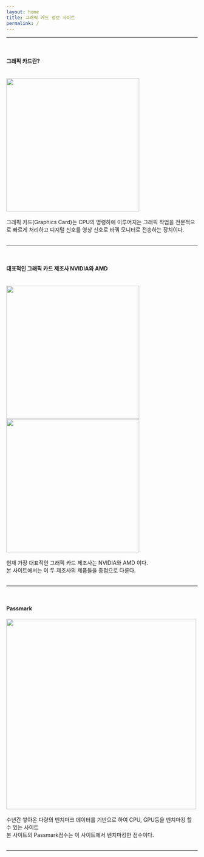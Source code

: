```yaml
---
layout: home
title: 그래픽 카드 정보 사이트
permalink: /
---
```

<hr>
<br>
<h4>그래픽 카드란?</h4>
<br>
<input type="image" src="https://static.vecteezy.com/system/resources/previews/005/335/104/non_2x/sketch-of-a-video-card-in-isometric-projection-isolated-outline-illustration-on-a-white-background-graphics-or-display-card-graphics-or-video-adapter-for-gaming-mining-rendering-vector.jpg" style="width:350px; margin:auto;" alt="">
<br>
<br>
그래픽 카드(Graphics Card)는 CPU의 명령하에 이루어지는 그래픽 작업을 전문적으로 빠르게 처리하고 디지털 신호를 영상 신호로 바꿔 모니터로 전송하는 장치이다.
<br>
<br>
<hr>
<br>
<h4>대표적인 그래픽 카드 제조사 NVIDIA와 AMD</h4>
<br>
<input type="image" src="https://i.namu.wiki/i/VWThM431cNzXa45xcrNmgqL35o5Xq8GJacpk8LoE-6Hk-nvB5cO6ngbaojRQ8mR89pNNDzsLyc-W-jbd3ZdsKQ.svg" style="width:350px; margin-right: 50px;" alt="">
<input type="image" src="https://cdn.manzlab.com/news/photo/202206/21114_46705_5518.png" style="width:350px; margin:auto;" alt="">
<br>
<br>
현재 가장 대표적인 그래픽 카드 제조사는 NVIDIA와 AMD 이다.
<br>
본 사이트에서는 이 두 제조사의 제품들을 중점으로 다룬다.
<br>
<br>
<hr>
<br>
<h4>Passmark</h4>
<a href="https://www.passmark.com/"><input type="image" src="https://evision-systems.de/wp-content/uploads/2021/06/0d351fac81364c39b506b4f49a622139.png" style="width:500px; margin:auto;" alt=""></a>
<br>
<br>
수년간 쌓아온 다량의 벤치마크 데이터를 기반으로 하여 CPU, GPU등을 벤치마킹 할 수 있는 사이트
<br>
본 사이트의 Passmark점수는 이 사이트에서 벤치마킹한 점수이다.
<br>
<br>
<hr>